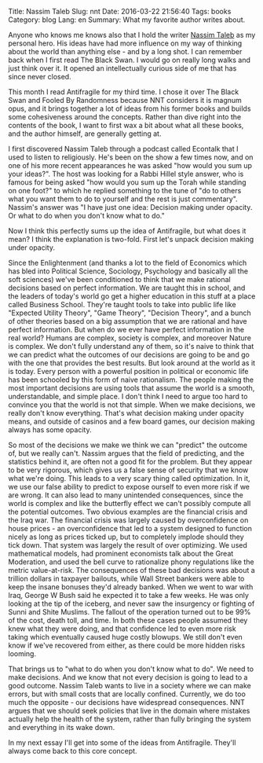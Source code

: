 Title: Nassim Taleb
Slug: nnt
Date: 2016-03-22 21:56:40
Tags: books
Category: blog
Lang: en
Summary: What my favorite author writes about.

Anyone who knows me knows also that I hold the writer [Nassim Taleb](https://twitter.com/nntaleb) as my personal hero. His ideas have had more influence on my way of thinking about the world than anything else - and by a long shot. I can remember back when I first read The Black Swan. I would go on really long walks and just think over it. It opened an intellectually curious side of me that has since never closed.

This month I read Antifragile for my third time. I chose it over The Black Swan and Fooled By Randomness because NNT considers it is magnum opus, and it brings together a lot of ideas from his former books and builds some cohesiveness around the concepts. Rather than dive right into the contents of the book, I want to first wax a bit about what all these books, and the author himself, are generally getting at.

I first discovered Nassim Taleb through a podcast called Econtalk that I used to listen to religiously. He's been on the show a few times now, and on one of his more recent appearances he was asked "how would you sum up your ideas?". The host was looking for a Rabbi Hillel style answer, who is famous for being asked "how would you sum up the Torah while standing on one foot?" to which he replied something to the tune of "do to others what you want them to do to yourself and the rest is just commentary". Nassim's answer was "I have just one idea: Decision making under opacity. Or what to do when you don't know what to do."

Now I think this perfectly sums up the idea of Antifragile, but what does it mean? I think the explanation is two-fold. First let's unpack decision making under opacity.

Since the Enlightenment (and thanks a lot to the field of Economics which has bled into Political Science, Sociology, Psychology and basically all the soft sciences) we've been conditioned to think that we make rational decisions based on perfect information. We are taught this in school, and the leaders of today's world go get a higher education in this stuff at a place called Business School. They're taught tools to take into public life like "Expected Utility Theory", "Game Theory", "Decision Theory", and a bunch of other theories based on a big assumption that we are rational and have perfect information. But when do we ever have perfect information in the real world? Humans are complex, society is complex, and moreover Nature is complex. We don't fully understand any of them, so it's naive to think that we can predict what the outcomes of our decisions are going to be and go with the one that provides the best results. But look around at the world as it is today. Every person with a powerful position in political or economic life has been schooled by this form of naive rationalism. The people making the most important decisions are using tools that assume the world is a smooth, understandable, and simple place. I don't think I need to argue too hard to convince you that the world is not that simple. When we make decisions, we really don't know everything. That's what decision making under opacity means, and outside of casinos and a few board games, our decision making always has some opacity.

So most of the decisions we make we think we can "predict" the outcome of, but we really can't. Nassim argues that the field of predicting, and the statistics behind it, are often not a good fit for the problem. But they appear to be very rigorous, which gives us a false sense of security that we know what we're doing. This leads to a very scary thing called optimization. In it, we use our false ability to predict to expose ourself to even more risk if we are wrong. It can also lead to many unintended consequences, since the world is complex and like the butterfly effect we can't possibly compute all the potential outcomes. Two obvious examples are the financial crisis and the Iraq war. The financial crisis was largely caused by overconfidence on house prices - an overconfidence that led to a system designed to function nicely as long as prices ticked up, but to completely implode should they tick down. That system was largely the result of over optimizing. We used mathematical models, had prominent economists talk about the Great Moderation, and used the bell curve to rationalize phony regulations like the metric value-at-risk. The consequences of these bad decisions was about a trillion dollars in taxpayer bailouts, while Wall Street bankers were able to keep the insane bonuses they'd already banked. When we went to war with Iraq, George W Bush said he expected it to take a few weeks. He was only looking at the tip of the iceberg, and never saw the insurgency or fighting of Sunni and Shite Muslims. The fallout of the operation turned out to be 99% of the cost, death toll, and time. In both these cases people assumed they knew what they were doing, and that confidence led to even more risk taking which eventually caused huge costly blowups. We still don't even know if we've recovered from either, as there could be more hidden risks looming.

That brings us to "what to do when you don't know what to do". We need to make decisions. And we know that not every decision is going to lead to a good outcome. Nassim Taleb wants to live in a society where we can make errors, but with small costs that are locally confined. Currently, we do too much the opposite - our decisions have widespread consequences. NNT argues that we should seek policies that live in the domain where mistakes actually help the health of the system, rather than fully bringing the system and everything in its wake down.

In my next essay I'll get into some of the ideas from Antifragile. They'll always come back to this core concept.

